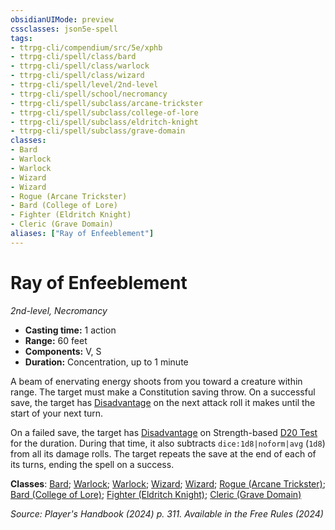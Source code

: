 ```yaml
---
obsidianUIMode: preview
cssclasses: json5e-spell
tags:
- ttrpg-cli/compendium/src/5e/xphb
- ttrpg-cli/spell/class/bard
- ttrpg-cli/spell/class/warlock
- ttrpg-cli/spell/class/wizard
- ttrpg-cli/spell/level/2nd-level
- ttrpg-cli/spell/school/necromancy
- ttrpg-cli/spell/subclass/arcane-trickster
- ttrpg-cli/spell/subclass/college-of-lore
- ttrpg-cli/spell/subclass/eldritch-knight
- ttrpg-cli/spell/subclass/grave-domain
classes:
- Bard
- Warlock
- Warlock
- Wizard
- Wizard
- Rogue (Arcane Trickster)
- Bard (College of Lore)
- Fighter (Eldritch Knight)
- Cleric (Grave Domain)
aliases: ["Ray of Enfeeblement"]
---
```

# Ray of Enfeeblement
*2nd-level, Necromancy*  

- **Casting time:** 1 action
- **Range:** 60 feet
- **Components:** V, S
- **Duration:** Concentration, up to 1 minute

A beam of enervating energy shoots from you toward a creature within range. The target must make a Constitution saving throw. On a successful save, the target has [Disadvantage](3-Compendium/rules/variant-rules/disadvantage-xphb.md) on the next attack roll it makes until the start of your next turn.

On a failed save, the target has [Disadvantage](3-Compendium/rules/variant-rules/disadvantage-xphb.md) on Strength-based [D20 Test](3-Compendium/rules/variant-rules/d20-test-xphb.md) for the duration. During that time, it also subtracts `dice:1d8|noform|avg` (`1d8`) from all its damage rolls. The target repeats the save at the end of each of its turns, ending the spell on a success.

**Classes**: [Bard](list-spells-classes-bard); [Warlock](list-spells-classes-warlock); [Warlock](list-spells-classes-warlock); [Wizard](list-spells-classes-wizard); [Wizard](list-spells-classes-wizard); [Rogue (Arcane Trickster)](list-spells-classes-rogue-xphb-arcane-trickster-xphb); [Bard (College of Lore)](list-spells-classes-bard-xphb-college-of-lore-xphb); [Fighter (Eldritch Knight)](list-spells-classes-fighter-xphb-eldritch-knight-xphb); [Cleric (Grave Domain)](list-spells-classes-cleric-xphb-grave-domain-xge)

*Source: Player's Handbook (2024) p. 311. Available in the Free Rules (2024)*
